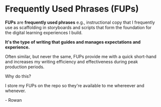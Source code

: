 <h1>Frequently Used Phrases (FUPs)</h1>

<p><b>FUPs</b> are <b>frequently used phrases</b> e.g., instructional copy that I frequently use as scaffolding in storyboards and scripts that form the foundation for the digital learning experiences I build.</p>

<p><b>It's the type of writing that guides and manages expectations and experience.</b></p>

<p>Often similar, but never the same, FUPs provide me with a quick short-hand and increases my writing efficiency and effectiveness during peak production periods.</p> 

<p>Why do this?</p>

<p>I store my FUPs on the repo so they're available to me whereever and whenever.</p> <p>- Rowan</p>
